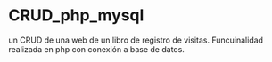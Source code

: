 # CRUD_php_mysql
un CRUD de una web de un libro de registro de visitas.
Funcuinalidad realizada en php con conexión a base de datos.
